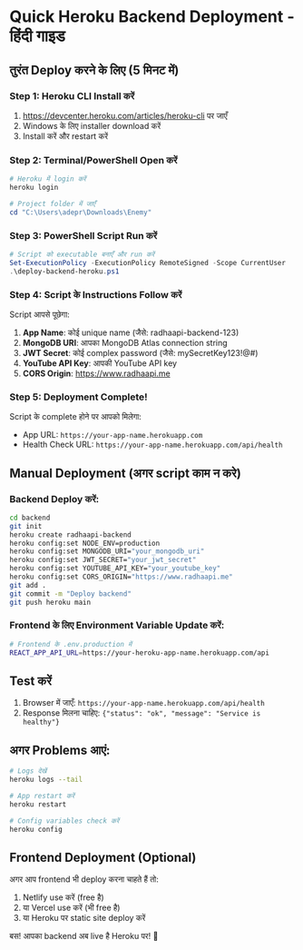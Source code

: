 # Quick Heroku Backend Deployment - हिंदी गाइड

## तुरंत Deploy करने के लिए (5 मिनट में)

### Step 1: Heroku CLI Install करें
1. https://devcenter.heroku.com/articles/heroku-cli पर जाएँ
2. Windows के लिए installer download करें
3. Install करें और restart करें

### Step 2: Terminal/PowerShell Open करें
```powershell
# Heroku में login करें
heroku login

# Project folder में जाएँ
cd "C:\Users\adepr\Downloads\Enemy"
```

### Step 3: PowerShell Script Run करें
```powershell
# Script को executable बनाएँ और run करें
Set-ExecutionPolicy -ExecutionPolicy RemoteSigned -Scope CurrentUser
.\deploy-backend-heroku.ps1
```

### Step 4: Script के Instructions Follow करें
Script आपसे पूछेगा:
1. **App Name**: कोई unique name (जैसे: radhaapi-backend-123)
2. **MongoDB URI**: आपका MongoDB Atlas connection string
3. **JWT Secret**: कोई complex password (जैसे: mySecretKey123!@#)
4. **YouTube API Key**: आपकी YouTube API key
5. **CORS Origin**: https://www.radhaapi.me

### Step 5: Deployment Complete!
Script के complete होने पर आपको मिलेगा:
- App URL: `https://your-app-name.herokuapp.com`
- Health Check URL: `https://your-app-name.herokuapp.com/api/health`

## Manual Deployment (अगर script काम न करे)

### Backend Deploy करें:
```bash
cd backend
git init
heroku create radhaapi-backend
heroku config:set NODE_ENV=production
heroku config:set MONGODB_URI="your_mongodb_uri"
heroku config:set JWT_SECRET="your_jwt_secret"
heroku config:set YOUTUBE_API_KEY="your_youtube_key"
heroku config:set CORS_ORIGIN="https://www.radhaapi.me"
git add .
git commit -m "Deploy backend"
git push heroku main
```

### Frontend के लिए Environment Variable Update करें:
```bash
# Frontend के .env.production में
REACT_APP_API_URL=https://your-heroku-app-name.herokuapp.com/api
```

## Test करें
1. Browser में जाएँ: `https://your-app-name.herokuapp.com/api/health`
2. Response मिलना चाहिए: `{"status": "ok", "message": "Service is healthy"}`

## अगर Problems आएं:
```bash
# Logs देखें
heroku logs --tail

# App restart करें  
heroku restart

# Config variables check करें
heroku config
```

## Frontend Deployment (Optional)
अगर आप frontend भी deploy करना चाहते हैं तो:
1. Netlify use करें (free है)
2. या Vercel use करें (भी free है)
3. या Heroku पर static site deploy करें

बस! आपका backend अब live है Heroku पर! 🎉
